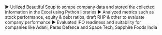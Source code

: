 ▶ Utilized Beautiful Soup to scrape company data and stored the collected information in the Excel using Python libraries
▶ Analyzed metrics such as stock performance, equity & debt ratios, draft RHP & other to evaluate company performance
▶ Evaluated IPO readiness and suitability for companies like Adani, Paras Defence and Space Tech, Sapphire Foods India
